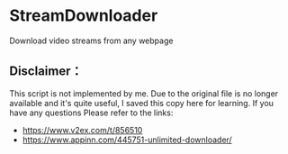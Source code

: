 # StreamDownloader
Download video streams from any webpage

## Disclaimer：
  This script is not implemented by me. Due to the original file is no longer available and it's quite useful, I saved this copy here for learning. If you have any questions Please refer to the links: 
  * https://www.v2ex.com/t/856510
  * https://www.appinn.com/445751-unlimited-downloader/
